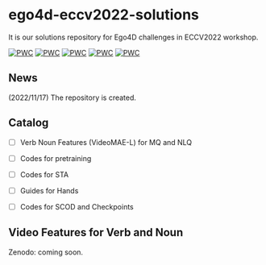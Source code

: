 # ego4d-eccv2022-solutions
It is our solutions repository for Ego4D challenges in ECCV2022 workshop.

[![PWC](https://img.shields.io/endpoint.svg?url=https://paperswithcode.com/badge/internvideo-ego4d-a-pack-of-champion/state-change-object-detection-on-ego4d)](https://paperswithcode.com/sota/state-change-object-detection-on-ego4d?p=internvideo-ego4d-a-pack-of-champion)
[![PWC](https://img.shields.io/endpoint.svg?url=https://paperswithcode.com/badge/internvideo-ego4d-a-pack-of-champion/moment-queries-on-ego4d)](https://paperswithcode.com/sota/moment-queries-on-ego4d?p=internvideo-ego4d-a-pack-of-champion)
[![PWC](https://img.shields.io/endpoint.svg?url=https://paperswithcode.com/badge/internvideo-ego4d-a-pack-of-champion/short-term-object-interaction-anticipation-on)](https://paperswithcode.com/sota/short-term-object-interaction-anticipation-on?p=internvideo-ego4d-a-pack-of-champion)
[![PWC](https://img.shields.io/endpoint.svg?url=https://paperswithcode.com/badge/internvideo-ego4d-a-pack-of-champion/future-hand-prediction-on-ego4d)](https://paperswithcode.com/sota/future-hand-prediction-on-ego4d?p=internvideo-ego4d-a-pack-of-champion)
[![PWC](https://img.shields.io/endpoint.svg?url=https://paperswithcode.com/badge/internvideo-ego4d-a-pack-of-champion/natural-language-queries-on-ego4d)](https://paperswithcode.com/sota/natural-language-queries-on-ego4d?p=internvideo-ego4d-a-pack-of-champion)


## News
(2022/11/17) The repository is created.

## Catalog

- [ ] Verb Noun Features (VideoMAE-L) for MQ and NLQ
- [ ] Codes for pretraining
- [ ] Codes for STA
- [ ] Guides for Hands
- [ ] Codes for SCOD and Checkpoints


## Video Features for Verb and Noun

Zenodo: 
coming soon.
